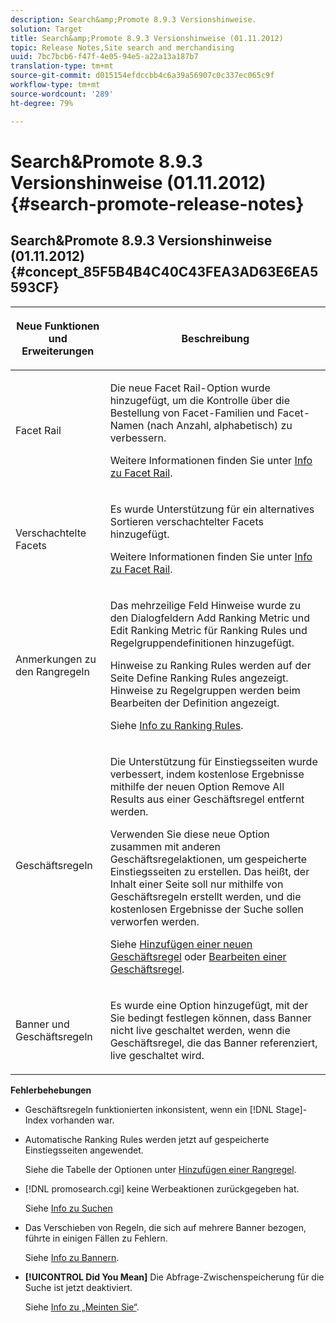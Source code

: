```yaml
---
description: Search&amp;Promote 8.9.3 Versionshinweise.
solution: Target
title: Search&amp;Promote 8.9.3 Versionshinweise (01.11.2012)
topic: Release Notes,Site search and merchandising
uuid: 7bc7bcb6-f47f-4e05-94e5-a22a13a187b7
translation-type: tm+mt
source-git-commit: d015154efdccbb4c6a39a56907c0c337ec065c9f
workflow-type: tm+mt
source-wordcount: '289'
ht-degree: 79%

---
```



# Search&amp;Promote 8.9.3 Versionshinweise (01.11.2012){#search-promote-release-notes}

## Search&amp;Promote 8.9.3 Versionshinweise (01.11.2012) {#concept_85F5B4B4C40C43FEA3AD63E6EA5593CF}

<table> 
 <thead> 
  <tr> 
   <th colname="col1" class="entry"> <p>Neue Funktionen und Erweiterungen </p> </th> 
   <th colname="col2" class="entry"> <p>Beschreibung </p> </th> 
  </tr> 
 </thead>
 <tbody> 
  <tr> 
   <td colname="col1"> <p>Facet Rail </p> </td> 
   <td colname="col2"> <p> 
     <!--3309390-->Die neue <span class="uicontrol">Facet Rail</span>-Option wurde hinzugefügt, um die Kontrolle über die Bestellung von Facet-Familien und Facet-Namen (nach Anzahl, alphabetisch) zu verbessern. </p> <p>Weitere Informationen finden Sie unter <a href="../c-about-design-menu/c-about-facet-rails.md#concept_1FDC8BCDFFC84A0889DA670F63D5F6DB" format="dita" scope="local">Info zu Facet Rail</a>. </p> </td> 
  </tr> 
  <tr> 
   <td colname="col1"> <p> Verschachtelte Facets </p> </td> 
   <td colname="col2"> <p> Es wurde Unterstützung für ein alternatives Sortieren verschachtelter Facets hinzugefügt. </p> <p>Weitere Informationen finden Sie unter <a href="../c-about-design-menu/c-about-facet-rails.md#concept_1FDC8BCDFFC84A0889DA670F63D5F6DB" format="dita" scope="local">Info zu Facet Rail</a>. </p> </td> 
  </tr> 
  <tr> 
   <td colname="col1"> <p>Anmerkungen zu den Rangregeln </p> </td> 
   <td colname="col2"> <p> 
     <!--3063772--> Das mehrzeilige Feld <span class="wintitle">Hinweise</span> wurde zu den Dialogfeldern <span class="wintitle">Add Ranking Metric</span> und <span class="wintitle">Edit Ranking Metric</span> für Ranking Rules und Regelgruppendefinitionen hinzugefügt. </p> <p>Hinweise zu Ranking Rules werden auf der Seite <span class="wintitle">Define Ranking Rules</span> angezeigt. Hinweise zu Regelgruppen werden beim Bearbeiten der Definition angezeigt. </p> <p>Siehe <a href="../c-about-rules-menu/c-about-ranking-rules.md#concept_F555C076759B4E81B925441CFE707397" format="dita" scope="local">Info zu Ranking Rules</a>. </p> </td> 
  </tr> 
  <tr> 
   <td colname="col1"> <p>Geschäftsregeln </p> </td> 
   <td colname="col2"> <p> 
     <!--3331637--> Die Unterstützung für Einstiegsseiten wurde verbessert, indem kostenlose Ergebnisse mithilfe der neuen Option <span class="uicontrol">Remove All Results</span> aus einer Geschäftsregel entfernt werden. </p> <p>Verwenden Sie diese neue Option zusammen mit anderen Geschäftsregelaktionen, um gespeicherte Einstiegsseiten zu erstellen. Das heißt, der Inhalt einer Seite soll nur mithilfe von Geschäftsregeln erstellt werden, und die kostenlosen Ergebnisse der Suche sollen verworfen werden. </p> <p>Siehe <a href="../c-about-rules-menu/c-about-business-rules.md#task_BD3B31ED48BB4B1B8F1DCD3BFA2528E7" format="dita" scope="local">Hinzufügen einer neuen Geschäftsregel</a> oder <a href="../c-about-rules-menu/c-about-business-rules.md#task_375CFA75D1D94D9E92A35DE1228E5087" format="dita" scope="local">Bearbeiten einer Geschäftsregel</a>. </p> </td> 
  </tr> 
  <tr> 
   <td colname="col1"> <p>Banner und Geschäftsregeln </p> </td> 
   <td colname="col2"> <p> Es wurde eine Option hinzugefügt, mit der Sie bedingt festlegen können, dass Banner nicht live geschaltet werden, wenn die Geschäftsregel, die das Banner referenziert, live geschaltet wird. </p> </td> 
  </tr> 
 </tbody> 
</table>

**Fehlerbehebungen**

* Geschäftsregeln funktionierten inkonsistent, wenn ein [!DNL Stage]-Index vorhanden war.
* Automatische Ranking Rules werden jetzt auf gespeicherte Einstiegsseiten angewendet.

   Siehe die Tabelle der Optionen unter [Hinzufügen einer Rangregel](../c-about-rules-menu/c-about-ranking-rules.md#task_A132789FD4E5423DAD090DCDA7311E8A).

* [!DNL promosearch.cgi] keine Werbeaktionen zurückgegeben hat.

   Siehe [Info zu Suchen](../c-about-settings-menu/c-about-searching-menu.md#concept_207105CF26B1448F8A3D223787C56AB8)

* Das Verschieben von Regeln, die sich auf mehrere Banner bezogen, führte in einigen Fällen zu Fehlern.

   Siehe [Info zu Bannern](../c-about-design-menu/c-about-banners.md#concept_5BBE01FEC6134393B43CC917C8CC64DA).

* **[!UICONTROL Did You Mean]** Die Abfrage-Zwischenspeicherung für die Suche ist jetzt deaktiviert.

   Siehe [Info zu „Meinten Sie“](../c-about-linguistics-menu/c-about-did-you-mean.md#concept_7D4F3C29EF184B538B8AE2ECAE0CDC5E).

